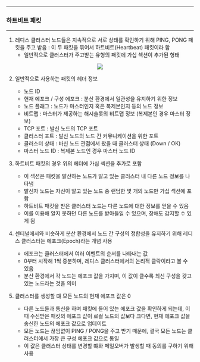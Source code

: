 -----
### 하트비트 패킷
-----
1. 레디스 클러스터 노드들은 지속적으로 서로 상태를 확인하기 위해 PING, PONG 패킷을 주고 받음 : 이 두 패킷을 묶어서 하트비트(Heartbeat) 패킷이라 함
   - 일반적으로 클러스터가 주고받는 유형의 패킷에 가십 섹션이 추가된 형태
<div align="center">
<img src="https://github.com/user-attachments/assets/2fdb3446-187f-4f95-9684-68759f4925ed">
</div>

2. 일반적으로 사용하는 패킷의 헤더 정보
   - 노드 ID
   - 현재 에포크 / 구성 에포크 : 분산 환경에서 일관성을 유지하기 위한 정보
   - 노드 플래그 : 노드가 마스터인지 혹은 복제본인지 등의 노드 정보
   - 비트맵 : 마스터가 제공하는 해시슬롯의 비트맵 정보 (복제본인 경우 마스터 정보)
   - TCP 포트 : 발신 노드의 TCP 포트
   - 클러스터 포트 : 발신 노드의 노드 간 커뮤니케이션을 위한 포트
   - 클러스터 상태 : 바신 노드 관점에서 봤을 때 클러스터 상태 (Down / OK)
   - 마스터 노드 ID : 복제본 노드인 경우 마스터 노드 ID

3. 하트비트 패킷의 경우 위의 헤더에 가십 섹션을 추가로 포함
   - 이 섹션은 패킷을 발산하는 노드가 알고 있는 클러스터 내 다른 노드 정보를 나타냄
   - 발신자 노드는 자신이 알고 있는 노드 중 랜덤한 몇 개의 노드만 가십 섹션에 포함
   - 하트비트 패킷을 받은 클러스터 노드는 다른 노드에 대한 정보를 얻을 수 있음
   - 이를 이용해 알지 못하던 다른 노드를 받아들일 수 있으며, 장애도 감지할 수 있게 됨

4. 센티널에서와 비슷하게 분산 환경에서 노드 간 구성의 정합성을 유지하기 위해 레디스 클러스터는 에포크(Epoch)라는 개념 사용
   - 에포크는 클러스터에서 여러 이벤트의 순서를 나타내는 값
   - 0부터 시작해 1씩 증분하며, 레디스 클러스터에서의 논리적 클락이라고 볼 수 있음
   - 분산 환경에서 각 노드는 에포크 값을 가지며, 이 값이 클수록 최신 구성을 갖고 있는 노드라는 것을 의미

5. 클러스터를 생성할 떄 모든 노드의 현재 에포크 값은 0
   - 다른 노드들과 통신을 하며 패킷에 들어 있는 에포크 값을 확인하게 되는데, 이 때 수신받은 패킷의 에포크 값이 로컬 노드의 값보다 크다면, 현재 에포크 값을 송신한 노드의 에포크 값으로 업데이트
   - 모든 노드는 끊임없이 PING / PONG을 주고 받기 때문에, 결국 모든 노드는 클러스터에서 가장 큰 구성 에포크 값으로 통일
   - 이 값은 클러스터 상태를 변경할 떄와 페일오버가 발생할 때 동의를 구하기 위해 사용
